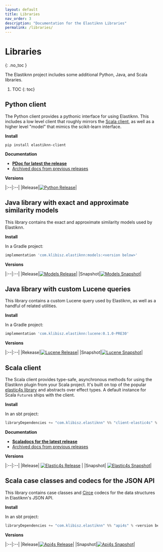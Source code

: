 ```yaml
---
layout: default
title: Libraries
nav_order: 3
description: "Documentation for the Elastiknn Libraries"
permalink: /libraries/
---
```


# Libraries
{: .no_toc }

The Elastiknn project includes some additional Python, Java, and Scala libraries.

1. TOC
{: toc}

## Python client


The Python client provides a pythonic interface for using Elastiknn.
This includes a low level client that roughly mirrors the [Scala client](/scala-client), as well as a higher level "model" that mimics the scikit-learn interface.

**Install**

`pip install elastiknn-client`

**Documentation**

- **<a href="/docs/pdoc" target="_blank">PDoc for latest the release</a>**
- <a href="http://archive.elastiknn.klibisz.com" target="_blank">Archived docs from previous releases</a>

**Versions**

|:--|:--|
|Release|[![Python Release][Badge-Python-Release]][Link-Python-Release]|

## Java library with exact and approximate similarity models

This library contains the exact and approximate similarity models used by Elastiknn.

**Install**

In a Gradle project:

```groovy
implementation 'com.klibisz.elastiknn:models:<version below>'
```

**Versions**

|:--|:--|
|Release|[![Models Release][Badge-Models-Release]][Link-Models-Release]|
|Snapshot|[![Models Snapshot][Badge-Models-Snapshot]][Link-Models-Snapshot]|


## Java library with custom Lucene queries

This library contains a custom Lucene query used by Elastiknn, as well as a handful of related utilities.

**Install**

In a Gradle project:

```groovy
implementation 'com.klibisz.elastiknn:lucene:0.1.0-PRE30'
```

**Versions**

|:--|:--|
|Rekease|[![Lucene Release][Badge-Lucene-Release]][Link-Lucene-Release]|
|Snapshot|[![Lucene Snapshot][Badge-Lucene-Snapshot]][Link-Lucene-Snapshot]|


## Scala client

The Scala client provides type-safe, asynchronous methods for using the Elastiknn plugin from your Scala project.
It's built on top of the popular [elastic4s library](https://github.com/sksamuel/elastic4s) and abstracts over effect types.
A default instance for Scala `Future`s ships with the client.

**Install**

In an sbt project:

```scala
libraryDependencies += "com.klibisz.elastiknn" %% "client-elastic4s" % <version below>
```

**Documentation**

- **<a href="/docs/scaladoc/com/klibisz/elastiknn/client/" target="_blank">Scaladocs for the latest release</a>**
- <a href="http://archive.elastiknn.klibisz.com" target="_blank">Archived docs from previous releases</a>

**Versions**

|:--|:--|
|Release| [![Elastic4s Release][Badge-Elastic4s-Release]][Link-Elastic4s-Release] | 
|Snapshot| [![Elastic4s Snapshot][Badge-Elastic4s-Snapshot]][Link-Elastic4s-Snapshot]|

## Scala case classes and codecs for the JSON API

This library contains case classes and [Circe](https://github.com/circe/circe) codecs for the data structures in Elastiknn's JSON API.

**Install**

In an sbt project:

```scala
libraryDependencies += "com.klibisz.elastiknn" %% "api4s" % <version below>
```

**Versions**

|:--|:--|
|Release|[![Api4s Release][Badge-Api4s-Release]][Link-Api4s-Release]|
|Snapshot|[![Api4s Snapshot][Badge-Api4s-Snapshot]][Link-Api4s-Snapshot]|


<!-- Links -->

[Link-Github-CI]: https://github.com/alexklibisz/elastiknn/actions?query=workflow%3ACI
[Badge-Github-CI]: https://img.shields.io/github/workflow/status/alexklibisz/elastiknn/CI?style=for-the-badge "Github CI Workflow"

[Link-Github-Release]: https://github.com/alexklibisz/elastiknn/actions?query=workflow%3ARelease
[Badge-Github-Release]: https://img.shields.io/github/workflow/status/alexklibisz/elastiknn/Release?style=for-the-badge "Github Release Workflow"

[Link-Plugin-Release]: https://github.com/alexklibisz/elastiknn/releases/latest
[Badge-Plugin-Release]: https://img.shields.io/github/v/release/alexklibisz/elastiknn?style=flat-square "Plugin Release"
[Link-Plugin-Snapshot]: https://github.com/alexklibisz/elastiknn/releases
[Badge-Plugin-Snapshot]: https://img.shields.io/github/v/release/alexklibisz/elastiknn?include_prereleases&style=flat-square "Plugin Snapshot"

[Link-Python-Release]: https://pypi.org/project/elastiknn-client/
[Badge-Python-Release]: https://img.shields.io/pypi/v/elastiknn-client?style=flat-square "Python Release"

[Badge-Models-Release]: https://img.shields.io/nexus/r/com.klibisz.elastiknn/models?server=http%3A%2F%2Foss.sonatype.org&style=flat-square "models release"
[Badge-Models-Snapshot]: https://img.shields.io/nexus/s/com.klibisz.elastiknn/models?server=http%3A%2F%2Foss.sonatype.org&style=flat-square "models snapshot"
[Link-Models-Release]: https://search.maven.org/artifact/com.klibisz.elastiknn/models
[Link-Models-Snapshot]: https://oss.sonatype.org/#nexus-search;gav~com.klibisz.elastiknn~models~~~

[Badge-Lucene-Release]: https://img.shields.io/nexus/r/com.klibisz.elastiknn/lucene?server=http%3A%2F%2Foss.sonatype.org&style=flat-square "lucene release"
[Badge-Lucene-Snapshot]: https://img.shields.io/nexus/s/com.klibisz.elastiknn/lucene?server=http%3A%2F%2Foss.sonatype.org&style=flat-square "lucene snapshot"
[Link-Lucene-Release]: https://search.maven.org/artifact/com.klibisz.elastiknn/lucene
[Link-Lucene-Snapshot]: https://oss.sonatype.org/#nexus-search;gav~com.klibisz.elastiknn~lucene~~~

[Badge-Api4s-Release]: https://img.shields.io/nexus/r/com.klibisz.elastiknn/api4s_2.12?server=http%3A%2F%2Foss.sonatype.org&style=flat-square "api4s_2.12 release"
[Badge-Api4s-Snapshot]: https://img.shields.io/nexus/s/com.klibisz.elastiknn/api4s_2.12?server=http%3A%2F%2Foss.sonatype.org&style=flat-square "api4s_2.12 snapshot"
[Link-Api4s-Release]: https://search.maven.org/artifact/com.klibisz.elastiknn/api4s_2.12
[Link-Api4s-Snapshot]: https://oss.sonatype.org/#nexus-search;gav~com.klibisz.elastiknn~api4s_2.12~~~

[Badge-Elastic4s-Release]: https://img.shields.io/nexus/r/com.klibisz.elastiknn/client-elastic4s_2.12?server=http%3A%2F%2Foss.sonatype.org&style=flat-square "client-elastic4s_2.12 release"
[Badge-Elastic4s-Snapshot]: https://img.shields.io/nexus/s/com.klibisz.elastiknn/client-elastic4s_2.12?server=http%3A%2F%2Foss.sonatype.org&style=flat-square "client-elastic4s_2.12 snapshot"
[Link-Elastic4s-Release]: https://search.maven.org/artifact/com.klibisz.elastiknn/client-elastic4s_2.12
[Link-Elastic4s-Snapshot]: https://oss.sonatype.org/#nexus-search;gav~com.klibisz.elastiknn~client-elastic4s_2.12~~~
